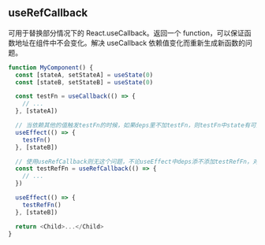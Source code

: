 ## useRefCallback

可用于替换部分情况下的 React.useCallback。返回一个 function，可以保证函数地址在组件中不会变化。解决 useCallback 依赖值变化而重新生成新函数的问题。

```javascript
function MyComponent() {
  const [stateA, setStateA] = useState(0)
  const [stateB, setStateB] = useState(0)

  const testFn = useCallback(() => {
    // ...
  }, [stateA])

  // 当依赖其他的值触发testFn的时候，如果deps里不加testFn，则testFn中state有可能不是最新，如果添加testFn，则stateA变化就会触发testFn执行，显然也不对。
  useEffect(() => {
    testFn()
  }, [stateB])

  // 使用useRefCallback则无这个问题，不论useEffect中deps添不添加testRefFn，对结果都无影响。stateA变化不会更新testRefFn引用因此也不会触发useEffect渲染。
  const testRefFn = useRefCallback(() => {
    // ...
  })

  useEffect(() => {
    testRefFn()
  }, [stateB])

  return <Child>...</Child>
}
```
